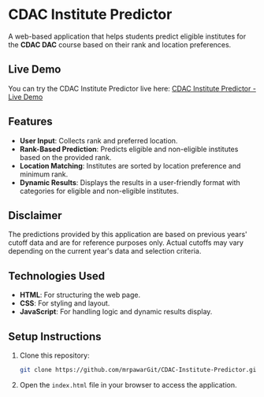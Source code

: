 # CDAC Institute Predictor  

A web-based application that helps students predict eligible institutes for the **CDAC DAC** course based on their rank and location preferences.  

## Live Demo  

You can try the CDAC Institute Predictor live here: [CDAC Institute Predictor - Live Demo](https://mrpawargit.github.io/CDAC-Institute-Predictor/)  

## Features  
- **User Input**: Collects rank and preferred location.  
- **Rank-Based Prediction**: Predicts eligible and non-eligible institutes based on the provided rank.  
- **Location Matching**: Institutes are sorted by location preference and minimum rank.  
- **Dynamic Results**: Displays the results in a user-friendly format with categories for eligible and non-eligible institutes.  

## Disclaimer  
The predictions provided by this application are based on previous years' cutoff data and are for reference purposes only. Actual cutoffs may vary depending on the current year's data and selection criteria.  

## Technologies Used  
- **HTML**: For structuring the web page.  
- **CSS**: For styling and layout.  
- **JavaScript**: For handling logic and dynamic results display.  

## Setup Instructions  

1. Clone this repository:  
   ```bash  
   git clone https://github.com/mrpawarGit/CDAC-Institute-Predictor.git  
   ```  
2. Open the `index.html` file in your browser to access the application.  
